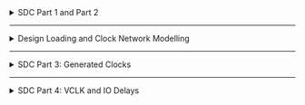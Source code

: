 <details>
  <summary>SDC Part 1 and Part 2</summary>

## SDC Part 1: Clock, Clock Tree Modelling, Uncertainty
    **What needs to be Constrained for Clocks**
    <img width="1421" alt="Screenshot 2024-10-29 at 4 40 33 PM" src="https://github.com/user-attachments/assets/f3972e48-4951-4a2c-822c-bcb93b2c8a86">

    **Implementation Flow of ASIC**
    <img width="891" alt="Screenshot 2024-10-29 at 4 41 08 PM" src="https://github.com/user-attachments/assets/68c10c96-7b0f-40ea-87ed-bf9d61607904">

    **Clock is built during Clock Tree Synthesis only. Till then Clock is an Ideal NW.**

    ### Clock Generation
      - Oscillator
      - PLL
      - External Clock Source
      - All of the above clock sources have inherent variations in the clock period due to stochastic effects.
    <img width="1253" alt="Screenshot 2024-10-29 at 4 43 46 PM" src="https://github.com/user-attachments/assets/bfbd8516-5546-4304-b565-f771c5e79f0f">


  ### Clock Distribution

  **Ideal Clock Network:** All flops sees the edge at same time.
  <img width="796" alt="Screenshot 2024-10-29 at 4 45 21 PM" src="https://github.com/user-attachments/assets/c07520ee-7b48-4c6c-9b0b-ddda1073ffce">
  
  **Practical Clock Network:** Practical Clock Network after CTS, All flops may not see the clock edge at same instance i.e Clock SKEW 
  <img width="794" alt="Screenshot 2024-10-29 at 4 46 16 PM" src="https://github.com/user-attachments/assets/75d4e97d-2e3f-4e49-8c9d-9ed4762eb2af">

  **Jitter:** Stocastic varition in clock generator.

  ### Clock Skew
    - Clock Tree built during CTS : **Practical Clock Tree**
    - Logic optimization happens in synthesis : **Ideal Clock Tree**
    - Timing Clean paths in Synthesis may fail after STA
  <img width="701" alt="Screenshot 2024-10-29 at 4 48 40 PM" src="https://github.com/user-attachments/assets/12be41be-aae2-493b-8e4b-da134ba44aea">

  **Ideal Scenario**
  <img width="516" alt="Screenshot 2024-10-29 at 4 48 50 PM" src="https://github.com/user-attachments/assets/e9bd566b-6dc5-496a-8d6c-ea6e4b551d73">
  `TCLK >= TCQ + TCOMBI + TSU`

  **Practical Scenario**
  <img width="553" alt="Screenshot 2024-10-29 at 4 50 10 PM" src="https://github.com/user-attachments/assets/f05f6022-9be9-447f-8b5b-ce4b10735c39">

  `(TCLK - TSKEW) >= TCQ + TCOMBI + TSU`
  Available timing window shrinks, Path is timing clean before CTS, but fails after CTS.

  ### Clock modelling

  - **Model the Clock for following**
    - **Period**
    - **Source Latency :** Time taken by the clock source to generate clock
    - **Clock Network Latency :** Time taken by Clock Distribution NW
    - **Clock Skew :** Clock path delay mismatches which causes difference in the arrival of clock.
      - CTS will balance the clocks, but still the skew cannot be reduced to 0 .
    - **Jitter :** Stochastic variations in the arrival of clock edge
        - Duty Cycle Jitter
        - Period
    - Collectively Clock Skew, Jitter is called Clock Uncertainty
  > **Note:** Post CTS, the clock network is real, and hence these modelled Clock Skew and Clock Network Latency MUST BE REMOVED !
    

## SDC Part 2: IO delays

  **How to Constraint the design in DC ?**
    
  - DC takes constraints in the form of SDC (Synopsys Design Constraints).
    <img width="1305" alt="Screenshot 2024-10-29 at 4 59 56 PM" src="https://github.com/user-attachments/assets/a3174eb0-a66d-4718-b77d-661530a17789">

   **Getting the Ports in DC**<br>
    - `get_ports clk;`<br>
    - `get_ports *clk*;` Wild card `*` supported<br>
    - `get_ports*;`<br>
    - `get_ports *-filter "direction == in";`  Filtering based on conditions.<br>
    - `get_ports *-filter "direction == out";`<br>
  > **Note:** Case Sensitive
  
  **Getting the clocks in DC**
    - `get_clocks *`
    - `get_clocks *clk*`: All clocks which has the name clk in it
    - `get_clocks *-filter "period > 10"`
    - `get_attribute [get_clocks my_clk] period`
    - `get_attribute [get_clocks my_clk] is_generated`

  **Querying the Cells in the Design**
  <img width="912" alt="Screenshot 2024-10-29 at 5 09 49 PM" src="https://github.com/user-attachments/assets/748dc934-b923-4ca0-a81b-82fd81a88796">

  ```verilog
  module combo_logic input in1, input in2, output out1);
    assign out1 = in1 | in2;
  endmodule
  ```
  <img width="553" alt="Screenshot 2024-10-29 at 5 10 41 PM" src="https://github.com/user-attachments/assets/36590aab-d769-4ad1-952f-ff09df36d000">

  Listing all the cells across all the hierarchies in the design .
  `get_cells * -hier`

  ```tcl
  get_attribute [get_cells _combo_logic] is_hierarchical
  get_attribute [get_cells _combo_logic/U1] is_hierarchical
  ```

  **Clock Distribution**
  <img width="1200" alt="Screenshot 2024-10-29 at 5 12 47 PM" src="https://github.com/user-attachments/assets/ab5fe9ff-2be6-403f-85d9-1ca95835e54a">

  `create_clock -name MY_CLK -per 5 [get_ports CLK]`

  > **Note:** Clocks must be created on the Clock Generators (PLL, OSCILLATORS) or Primary 10 Pins (For External Clocks) Clocks should not be created on hierarchical pins which are not Clock Generators.

  ```tcl
  create_clock -name MY_CLK -per 5 [get_ports CLK];
  set_clock_latency 3 MY_ _CLK; #This is the latency, modelling the clock delay in network
  set_clock_uncertainty 0.5 MY_CLK; # This is for setting the Clock network (skew + Jitter)
  ```

### Clock Waveforms
> **Note:** 50% DC clock starting phase is <br>

`create_clock —name MYCLK -per 10 [get_ports clk]`
<img width="434" alt="Screenshot 2024-10-29 at 5 17 11 PM" src="https://github.com/user-attachments/assets/350ee75f-40ea-4992-be2f-1b225b61de52">

> **Note:** 50% DC clock starting phase is low<br>

`create_clock -name MYCLK -per 10 [get_ports clk] -wave {5 10}`
<img width="526" alt="Screenshot 2024-10-29 at 5 17 54 PM" src="https://github.com/user-attachments/assets/d1c5ca2e-bb1b-4838-ad2d-af49d89338f6">

> **Note:** 50% DC clock starting phase is high, starting edge not at O.<br>

`create_clock —name MYCLK -per 10 [get_ports clk] -wave {2.5 7.5}`
<img width="594" alt="Screenshot 2024-10-29 at 5 21 13 PM" src="https://github.com/user-attachments/assets/adc59f98-c0cd-4f2d-abf9-01ba121b598a">

> **Note:** 25% DC clock.<br>

`create_clock -name MYCLK -per 10 [get_ports cik] -wave {0 2.5}`
<img width="519" alt="Screenshot 2024-10-29 at 5 22 46 PM" src="https://github.com/user-attachments/assets/fd2afbfc-586f-48b7-a9f2-90e6cbf781b2">

**Constraining the IO paths**
<img width="1238" alt="Screenshot 2024-10-29 at 5 23 18 PM" src="https://github.com/user-attachments/assets/691b6885-17ba-4d9f-bde5-678d6e7f49e4">

**Input Constraints**

```tcl
set_input_delay -max 3 -clock [get_clocks MY_CLK] [get_ports IN_*];
set_input_delay -min 0.5 -clock [get_clocks MY_CLK] [get_ports IN_*];
set_input_transition -max 1.5 [get_ports IN_*]; set _input_transition -min .75 [get_ports IN_*];
```
> **NOTE:** Both inputs IN_A, IN_B are coming w.r.t clock MY_CLK created on port CLK

**Output Constraints**

```tcl
set_output_delay -max 3 -clock Lget_clocks MY_CLK] [get_ports Out_y];
set _output_delay -min 0.5 -clock [get_clocks MY_CLK] [get_ports Out_y];
set_output_load -max 80 [get_ports Out_y]; set_output_load -min 20 [get_ports Out_yl;
```
> **NOTE:** Output Out_y is generated w.r.t clock MY_CLK created on port CLK.

</details>

----

<details>
  <summary>Design Loading and Clock Network Modelling</summary>

  - Loading design: `get_cells`, `get_ports`, `get_nets`
  - `get_pins`, `get_clocks`, `querying_clocks`
  - `create_clock` waveform
  - Clock Network Modelling: Uncertainty, `report_timing`
  - IO Delays

  **lab8_ciruit.v**
  ```verilog
  module labs circuit (input rst, input clk, input IN_A, input IN_B, output OUT_Y, output out_clk);
  reg REGA, REGB , REGC ;

  always @ (posedge clk, posedge rst)
  begin
    if(rst)
    begin
      REGA <= 1'b0;
      REGB <= 1'b0;
      REGC <= 1`b0;
    end
    else
    begin
      1'bo;
      REGA <= IN_A | IN_B;
      REGB <= IN_A ^ IN B;
      REGC <=! (REGA & REGB);
    end
  end
  assign OUT_Y = ~REGC;
  assign out_clk = clk;
  endmodule
  ```

  <img width="856" alt="Screenshot 2024-10-29 at 5 39 52 PM" src="https://github.com/user-attachments/assets/22c54628-f1f2-4a78-9382-cc521fc33471">

  <img width="1025" alt="Screenshot 2024-10-29 at 5 41 12 PM" src="https://github.com/user-attachments/assets/71c5832d-e3e3-4bce-a541-797c8bce28df">

  `read_verilog lab8_circuit.v`
  <img width="1129" alt="Screenshot 2024-10-29 at 5 45 05 PM" src="https://github.com/user-attachments/assets/d9bc0c0d-5196-437f-95bc-70308b4f4893">

  ```tcl
  link
  compile_ultra
  get_ports *
  ```
  <img width="629" alt="Screenshot 2024-10-29 at 6 35 11 PM" src="https://github.com/user-attachments/assets/10a5c8e3-f9ed-41aa-8c4e-b6caae4f13e5">

  ```tcl
  foreach_in_collections my_ports [get_ports *] {
    set port_name [get_object_name $my_ports]
    echo $port_name
  }
  ```

  <img width="658" alt="Screenshot 2024-10-29 at 6 47 02 PM" src="https://github.com/user-attachments/assets/abd1e35f-7a47-436b-b8b9-2d3b2b4d272f">

  `get_attribute lget_ports rst] direction`
  <img width="659" alt="Screenshot 2024-10-29 at 6 49 06 PM" src="https://github.com/user-attachments/assets/fc7e3c80-aa21-4100-ad8e-27cef54d37aa">

  ```tcl
  foreach_in_collections my_ports [get_ports *] {
  set port_names [get_object_name $my_ports];
  set dir [get_attributes [get_ports $port_names] direction];
  echo $port_names $dir
  }
  ```
  <img width="721" alt="Screenshot 2024-10-29 at 6 57 12 PM" src="https://github.com/user-attachments/assets/81afe923-053c-4b29-9f0c-a56b739a70c5">

  `get_cells *`
  <img width="804" alt="Screenshot 2024-10-29 at 6 58 30 PM" src="https://github.com/user-attachments/assets/35458bac-e91d-4d33-acdb-4034ef413667">
  
  `get_attribute [get_cells U9] is_hierarchical`
  <img width="811" alt="Screenshot 2024-10-29 at 7 00 47 PM" src="https://github.com/user-attachments/assets/920f7d3d-8126-4666-b577-b8b22d7e1a50">

  ```tcl
  get_cells * -hier -filter "is_hierarchical == false"
  get_cells * -hier -filter "is_hierarchical == true"
  ```
  <img width="520" alt="Screenshot 2024-10-29 at 7 04 10 PM" src="https://github.com/user-attachments/assets/f53da4db-5fb6-4b8d-aa61-1dd4951c3527">

  `get_attributes 0hier

  `get_attribute [get_cells REGA_reg] ref_name`
  <img width="488" alt="Screenshot 2024-10-29 at 7 05 29 PM" src="https://github.com/user-attachments/assets/9bb61d43-9764-41c2-8658-e9b887da097d">

  ```tcl
  foreach_in_collection my_cell [get_cells * -hier] {
  set my_cell_name [get_obiect_name $my_cell]:
  set rname [get_attribute [get_cells $my_cell_name] ref_namel;
  echo $my_cell_name $rname;
  }
  ```
  <img width="912" alt="Screenshot 2024-10-29 at 7 09 29 PM" src="https://github.com/user-attachments/assets/9d4dc95f-7209-4cde-9256-55e4c2e263e3">

  ## Design Vision
  <img width="794" alt="Screenshot 2024-10-29 at 7 15 07 PM" src="https://github.com/user-attachments/assets/a21c0f81-ba41-41e5-a884-279df9c87d5f">

  <img width="1296" alt="Screenshot 2024-10-29 at 7 16 30 PM" src="https://github.com/user-attachments/assets/3e9c08d8-e9e0-4951-81b0-4bfaa5aefd90">

  `get_nets *`
  <img width="732" alt="Screenshot 2024-10-29 at 7 17 19 PM" src="https://github.com/user-attachments/assets/0c5a5d7a-a864-496b-9994-3f30da603cfc">

  `all_connected N1`
  <img width="726" alt="Screenshot 2024-10-29 at 7 18 38 PM" src="https://github.com/user-attachments/assets/ab88aad5-78cd-4b40-94d7-3a20240bf40d">

  <img width="1433" alt="Screenshot 2024-10-29 at 7 19 39 PM" src="https://github.com/user-attachments/assets/4a55fe12-7c33-447c-9585-a8922a4d1c18">

  ```tcl
  foreach_in_collection my_pin [all_connected n5] {
  set pin_name [get_object_name $my_pin];
  set dir [get_attribute [get_pins $pin_name] direction];
  echo $pin_name $dir;
  }
  ```
  <img width="1242" alt="Screenshot 2024-10-29 at 7 21 12 PM" src="https://github.com/user-attachments/assets/6959270b-3e6e-4cdc-b69c-08fbeb91bd58">

  `get_pins *`
  <img width="1163" alt="Screenshot 2024-10-29 at 7 22 35 PM" src="https://github.com/user-attachments/assets/f2cc1811-5afc-4462-8f45-28744250f0e5">

  ```tcl
  foreach_in_collection my_pin [get_pins *] {
  set pin_name [get_object_name $my_pin];
  echo $pin_name;
  }
  ```
  <img width="234" alt="Screenshot 2024-10-29 at 7 23 29 PM" src="https://github.com/user-attachments/assets/27526287-e995-4b4c-bf88-6bc3ee32c2af">

  <img width="692" alt="Screenshot 2024-10-29 at 7 26 05 PM" src="https://github.com/user-attachments/assets/c33c21be-0f0b-4543-86a9-8e99b4926fe9">

  **Creating the clock**
    <img width="1110" alt="Screenshot 2024-10-29 at 7 27 49 PM" src="https://github.com/user-attachments/assets/5c3b497c-a6a4-4f50-9c48-26c4efd5c07b">

  `create_clock -name MYCLK -per 10 [get_ports clk]`
    <img width="451" alt="Screenshot 2024-10-29 at 7 29 20 PM" src="https://github.com/user-attachments/assets/efcf5a5a-d101-427c-868c-d9cc6ee98b89">

  `report_clocks *`
    <img width="716" alt="Screenshot 2024-10-29 at 7 33 23 PM" src="https://github.com/user-attachments/assets/fb3c8b49-0c64-41a4-a5eb-452ece1fe96d">

  ```tcl
    foreach_in_collection my_pin [get_pins *] {
      set my_pin_name [get_object_name $my_pin];
      set dir [get_attribute [get_pins $my_pin_name] direction];
      if { [regexp $dir in] } {
        if { [get_attribute [get_pins $my_pin_name] clock ] } {
          set clk [get_attribute [get_pins $my_pin_name] clocks];
          set clk_name [get_object_name $clk];
          echo $my_pin_name $clk_name;
        }
      }
    }
  ```
  <img width="502" alt="Screenshot 2024-10-29 at 7 39 18 PM" src="https://github.com/user-attachments/assets/b9b6944b-9924-4c3e-a1f5-8e133394e3cf">

  <img width="1141" alt="Screenshot 2024-10-29 at 7 41 01 PM" src="https://github.com/user-attachments/assets/77e52f11-89d2-464f-a356-eeabe6bb513a">

  ## Constraning

  **Removed all clocks**
    <img width="900" alt="Screenshot 2024-10-29 at 7 47 43 PM" src="https://github.com/user-attachments/assets/686d3849-9764-4bac-96a3-37aa44ea7f7b">

  `report_timing -to REGB_reg/D`
    <img width="839" alt="Screenshot 2024-10-29 at 8 15 49 PM" src="https://github.com/user-attachments/assets/3a079a85-b6c5-4255-97f8-d9efb1b5ec49">

  **After creating clock**
  <img width="793" alt="Screenshot 2024-10-29 at 8 21 55 PM" src="https://github.com/user-attachments/assets/abb9ef18-faf6-4f1d-bd76-82ae566b5188">

  <img width="1068" alt="Screenshot 2024-10-29 at 8 23 00 PM" src="https://github.com/user-attachments/assets/af922b86-3878-4e25-9815-d17ac5bfe01f">

  ```tcl
    set_clock_latency -source 2 [get_clocks MYCLK]
    set_clock_latency 1 [get_clocks MYCLK]
    set_clock_uncertainty -setup 0.5 [get_clocks MYCLK]
    set_clock_uncertainty -hold 0.1 [get_clocks MYCLK]
  ```
  <img width="686" alt="Screenshot 2024-10-29 at 8 30 45 PM" src="https://github.com/user-attachments/assets/a08553ed-2966-4512-9a4c-888142df479a">

  **Explaination**
    <img width="1204" alt="Screenshot 2024-10-29 at 8 32 20 PM" src="https://github.com/user-attachments/assets/f02105ac-5a67-4b49-b145-bad7d669e626">

  ### Modelling the inputs
  > Before modeling the inputs
  `report_port -verbose`
    <img width="728" alt="Screenshot 2024-10-29 at 8 38 52 PM" src="https://github.com/user-attachments/assets/02e65a80-e3cd-49d6-bb8c-f49817079e21">

  ```tcl
    set_input_delay -max 5 -clock [get_clocks MYCLK] [get_ports IN_A]
    set_input_delay -max 5 -clock [get_clocks MYCLK] [get_ports IN_B]
  ```
  > After modeling the inputs
     <img width="726" alt="Screenshot 2024-10-29 at 8 41 57 PM" src="https://github.com/user-attachments/assets/23c4521e-d2a1-48c2-9907-fc99f75ef6e3">

  `report_timing -from IN_A`
    <img width="650" alt="Screenshot 2024-10-29 at 8 45 35 PM" src="https://github.com/user-attachments/assets/24992d5c-96b8-4d85-8da9-2b4ac60d29c7">

  **Delay**
  ```tcl
    set_input_delay -min 1 -clock [get_clocks MYCLK] [get_ports IN_B]
    set_input_delay -min 1 -clock [get_clocks MYCLK] [get_ports IN_A]
  ```
  <img width="736" alt="Screenshot 2024-10-29 at 8 52 22 PM" src="https://github.com/user-attachments/assets/b5b9e1e5-8536-4206-89bc-ac9798477757">
  <img width="628" alt="Screenshot 2024-10-29 at 8 54 15 PM" src="https://github.com/user-attachments/assets/12544743-e7cd-4dbc-9322-983df3ba566b">

  **Input Transition**
  ```tcl
    set_input_transition max 0.3 [get_ports IN_A]
    set_input_transition max 0.3 [get_ports IN_B]
    set_input_transition min 0.1 [get_ports IN_A]
    set_input_transition min 0.1 [get_ports IN_B]
  ```
  <img width="584" alt="Screenshot 2024-10-29 at 9 00 20 PM" src="https://github.com/user-attachments/assets/f0769d95-c598-4070-8788-2921c3f2320e">

  **Output Delay**
  ```tcl
    set_output_ delay -max 5 -clock [get_clocks MYCLK] [get_ports OUT_Y]
    set_output_delay -min 1 -clock [get_clocks MYCLK] [get_ports OUT_Y]
  ```
  <img width="624" alt="Screenshot 2024-10-29 at 9 04 32 PM" src="https://github.com/user-attachments/assets/0d508787-066f-422f-a965-34acc90c9776">

  **Load**
  `set_load -min 0.1 [get_ports OUT_Y]`
    <img width="616" alt="Screenshot 2024-10-29 at 9 06 26 PM" src="https://github.com/user-attachments/assets/acee1fa4-4f74-4722-b8a6-c23d7f47c35e">

</details>

----

<details>
  <summary>SDC Part 3: Generated Clocks</summary>

  - **SDC Part 3**: `generated_clk`, `generated_clocks`
    <img width="1437" alt="Screenshot 2024-10-29 at 9 11 05 PM" src="https://github.com/user-attachments/assets/4e9f7666-496e-4ef6-bc86-0121d2ee4e4f">

    **Creating generated clock**
    <img width="1418" alt="Screenshot 2024-10-29 at 9 12 03 PM" src="https://github.com/user-attachments/assets/3a6ccb40-4c0e-496c-8339-8b19e7fe0624">

    **Constraining the design**
    <img width="888" alt="Screenshot 2024-10-29 at 9 13 13 PM" src="https://github.com/user-attachments/assets/dccda2d3-9b81-40d2-9b12-bbd66073f033">
    - IN_DATA, IN_CLK has 2 functionalities
    - In one functionality the IN_DATA and IN_CLK gets the data and clock corresponding to A and in other functionality it gets data and clock corresponding to B
    - Same for OUT_DATA, OUT_CLK (can get from A or from B) .
    - Note the common sel line !

      **How the clocks are propogated**
        - Once a clock is created on a pin / port, DC will propagate that clock downstream based on the timing arcs.
        - All the timing arcs from the definition point will see the clock propagation by default.

      > In the above design, while operating for 'A', the clock and data from the input goes only towards A <br>
      > While operating for 'B', the clock and data from input goes only towards 'B'.<br>
      > Never to both places simultaneously!<br>

    `create_generated_clock -name MYGEN_CLK -master MYCLK -source [get_ports clk] -div 1 [get_ports out_clk]`
    <img width="588" alt="Screenshot 2024-10-29 at 9 17 59 PM" src="https://github.com/user-attachments/assets/890a0833-e498-4d3d-8966-bc93b7a8d45f">

    `get_attribute [get_clocks MYGEN_CLK] is_generated`<br>
    True

    `get_attribute [get_clocks MYCLK] is_generated`<br>
    False

    ```tcl
    set_ clock_latency -max 1 [get_clocks MYGEN_CLK]
    set_output_delay -max 5 [get_ports OUT_Y] -clock [get_clocks MYGEN_CLK] 
    set_output_delay -min 1 [get_ports OUT_Y] -clock [get_clocks MYGEN_CLK]
    ```
    <img width="516" alt="Screenshot 2024-10-29 at 9 24 25 PM" src="https://github.com/user-attachments/assets/58daa98b-74e1-4499-a2e4-076128d36186">

    **All used commands**
    ```tcl
    create_clock -name MYCLK - per 10 [get_ports clk];
    set_clock_latency -source 2 [get_clocks MYCLK];
    set_clock_latency 1 [get_clocks MYCLK]:
    set_clock_uncertainty -max 0.5 [get_clocks MYCLK];
    set_clock_uncertainty -min 0.1 [get_clocks MYCLK];
    set input_delay -max 5 -clock [get_clocks MYCLK] [get_ports IN_A];
    set_input_delay -max 5 -clock [get_clocks MYCLK] [get_ports IN_B];
    set_input_delay -min 1 -clock [get_clocks MYCLK] [get_ports IN_A];
    set_input_delay -min 1 -clock [get_clocks MYCLK] [get ports IN B];
    set_input_transition -max 0.4 [get_ports IN_A];
    set_input_transition -max 0.4 [get_ports IN A];
    set_input_transition -min 0.1 [get_ports IN_B];
    set input transition -min 0.1 [get ports IN B];
    create_generated_clock -name MYGEN_CLK -master MYCLK -source [get_ports clk] -div 1 [get_ports out_clk];
    create_generated_clock -name MYGEN_DIV_CLK -master MYCLK -source [get_ports clk] -div 2 [get_ports out_div_clk];
    set_output_delay -max 5 -clock [get_clocks MYGEN_CLK] [get_ports OUT_Y];
    set_output_delay -min 1 -clock [get_clocks MYGEN_CLK] [get_ports OUT_Y];
    set load -max 0.4 [get ports OUT_Y];
    set_load -min 0.1 [get_ports OUT_Y];
    ```
    <img width="563" alt="Screenshot 2024-10-29 at 9 30 43 PM" src="https://github.com/user-attachments/assets/743bfa51-70eb-4b4c-8fd1-92ae5adf902a">

</details>

----

<details>
  <summary>SDC Part 4: VCLK and IO Delays</summary>

  - **SDC Part 4**: `vclk`, max_latency, rise_fall IO Delays
  - Part 1: Set_Max_delay
  - `VCLK`
    
    **Input Delays**
    <img width="1440" alt="Screenshot 2024-10-29 at 9 51 22 PM" src="https://github.com/user-attachments/assets/149bf919-5957-4e40-b484-4854723d1e97">

    **Output Delays**
    <img width="1440" alt="Screenshot 2024-10-29 at 9 53 40 PM" src="https://github.com/user-attachments/assets/9b6101fa-7c97-4504-8bad-69d05f5a00e3">
    
    <img width="1420" alt="Screenshot 2024-10-29 at 9 56 00 PM" src="https://github.com/user-attachments/assets/c972a16f-d139-4097-b02f-0aaf3685eeb0">
    
    <img width="1404" alt="Screenshot 2024-10-29 at 9 56 25 PM" src="https://github.com/user-attachments/assets/a0603a9b-c36d-456e-8969-89f6d1ce7860">

    **set_driving_cell**
    <img width="867" alt="Screenshot 2024-10-29 at 9 57 27 PM" src="https://github.com/user-attachments/assets/de7cd147-2d42-4351-b993-68f88c6434e9">
    **Recommended for Top level primary IOs**
    `set_input_transition -max 0.15 [get_ports IN_A]`

    **Recommended for module level IOs**
    ```tcl
    set_driving_cell -lib_cell <lib_cell_name>, <ports>
    set_driving_cell -lib_cell sky130_fd_sc_hd_buf_1 [all_inputs]
    ```

    `all_fanout -flat -endpoints_only -from IN_A`
    <img width="963" alt="Screenshot 2024-10-29 at 10 02 55 PM" src="https://github.com/user-attachments/assets/6a0f54c8-55df-4530-8bcd-3a4f715a34b6">
    <img width="739" alt="Screenshot 2024-10-29 at 10 03 27 PM" src="https://github.com/user-attachments/assets/6e1850d4-1feb-4eb0-bb4f-07f394483763">
    `report_timing -to OUT_Z -sig 4`
    <img width="539" alt="Screenshot 2024-10-29 at 10 04 00 PM" src="https://github.com/user-attachments/assets/ea55a410-d289-44d4-9860-09fcaad2734c">

    `design_vision`
    <img width="663" alt="Screenshot 2024-10-29 at 10 05 00 PM" src="https://github.com/user-attachments/assets/0b30939f-1730-49c1-88c9-34391bc6188a">

    `report_timing -from IN_C - to OUT_Z`
    <img width="541" alt="Screenshot 2024-10-29 at 10 06 03 PM" src="https://github.com/user-attachments/assets/08bdb98a-e6e0-4a83-8ed8-82c99dd8a9a7">

</details>
